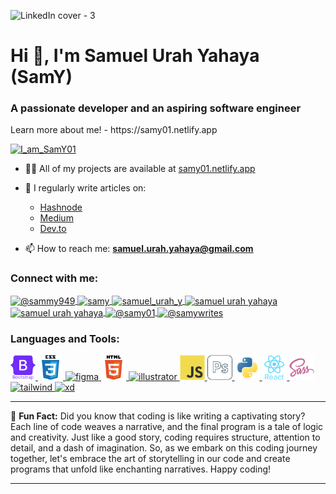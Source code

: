 ![LinkedIn cover - 3](https://github.com/user-attachments/assets/c1b4c028-e3d7-4c8f-9364-4ccd3a6dc581)

<h1>Hi 👋, I'm Samuel Urah Yahaya (SamY)</h1>
<h3>A passionate developer and an aspiring software engineer</h3>
Learn more about me! - https://samy01.netlify.app

<p align="left"> 
  <a href="https://twitter.com/I_am_SamY01" target="blank">
    <img src="https://img.shields.io/twitter/follow/I_am_SamY01?logo=twitter&style=for-the-badge" alt="I_am_SamY01" />
  </a>
</p>

- 👨‍💻 All of my projects are available at [samy01.netlify.app](samy01.netlify.app)

- 📝 I regularly write articles on:
  - [Hashnode](https://samywrites.hashnode.dev/)
  - [Medium](https://samywrites.medium.com/)
  - [Dev.to](https://dev.to/samy)

- 📫 How to reach me: **samuel.urah.yahaya@gmail.com**

<h3 align="left">Connect with me:</h3>
<p align="left">
  <a href="https://codepen.io/@sammy949" target="blank">
    <img align="center" src="https://raw.githubusercontent.com/rahuldkjain/github-profile-readme-generator/master/src/images/icons/Social/codepen.svg" alt="@sammy949" height="30" width="40" />
  </a>
  <a href="https://dev.to/samy" target="blank">
    <img align="center" src="https://raw.githubusercontent.com/rahuldkjain/github-profile-readme-generator/master/src/images/icons/Social/devto.svg" alt="samy" height="30" width="40" />
  </a>
  <a href="https://twitter.com/I_am_SamY01" target="blank">
    <img align="center" src="https://raw.githubusercontent.com/rahuldkjain/github-profile-readme-generator/master/src/images/icons/Social/twitter.svg" alt="samuel_urah_y" height="30" width="40" />
  </a>
  <a href="https://linkedin.com/in/samuel urah yahaya" target="blank">
    <img align="center" src="https://raw.githubusercontent.com/rahuldkjain/github-profile-readme-generator/master/src/images/icons/Social/linked-in-alt.svg" alt="samuel urah yahaya" height="30" width="40" />
  </a>
  <a href="https://fb.com/samuel urah yahaya" target="blank">
    <img align="center" src="https://raw.githubusercontent.com/rahuldkjain/github-profile-readme-generator/master/src/images/icons/Social/facebook.svg" alt="samuel urah yahaya" height="30" width="40" />
  </a>
  <a href="https://hashnode.com/@samy01" target="blank">
    <img align="center" src="https://raw.githubusercontent.com/rahuldkjain/github-profile-readme-generator/master/src/images/icons/Social/hashnode.svg" alt="@samy01" height="30" width="40" />
  </a>
  <a href="https://medium.com/@samywrites" target="blank">
    <img align="center" src="https://raw.githubusercontent.com/rahuldkjain/github-profile-readme-generator/master/src/images/icons/Social/medium.svg" alt="@samywrites" height="30" width="40" />
  </a>
</p>

<h3 align="left">Languages and Tools:</h3>
<p align="left"> 
  <a href="https://getbootstrap.com" target="_blank" rel="noreferrer">
    <img src="https://raw.githubusercontent.com/devicons/devicon/master/icons/bootstrap/bootstrap-plain-wordmark.svg" alt="bootstrap" width="40" height="40"/>
  </a>
  <a href="https://www.w3schools.com/css/" target="_blank" rel="noreferrer">
    <img src="https://raw.githubusercontent.com/devicons/devicon/master/icons/css3/css3-original-wordmark.svg" alt="css3" width="40" height="40"/>
  </a>
  <a href="https://www.figma.com/" target="_blank" rel="noreferrer">
    <img src="https://www.vectorlogo.zone/logos/figma/figma-icon.svg" alt="figma" width="40" height="40"/>
  </a>
  <a href="https://www.w3.org/html/" target="_blank" rel="noreferrer">
    <img src="https://raw.githubusercontent.com/devicons/devicon/master/icons/html5/html5-original-wordmark.svg" alt="html5" width="40" height="40"/>
  </a>
  <a href="https://www.adobe.com/in/products/illustrator.html" target="_blank" rel="noreferrer">
    <img src="https://www.vectorlogo.zone/logos/adobe_illustrator/adobe_illustrator-icon.svg" alt="illustrator" width="40" height="40"/>
  </a>
  <a href="https://developer.mozilla.org/en-US/docs/Web/JavaScript" target="_blank" rel="noreferrer">
    <img src="https://raw.githubusercontent.com/devicons/devicon/master/icons/javascript/javascript-original.svg" alt="javascript" width="40" height="40"/>
  </a>
  <a href="https://www.photoshop.com/en" target="_blank" rel="noreferrer">
    <img src="https://raw.githubusercontent.com/devicons/devicon/master/icons/photoshop/photoshop-line.svg" alt="photoshop" width="40" height="40"/>
  </a>
  <a href="https://www.python.org" target="_blank" rel="noreferrer">
    <img src="https://raw.githubusercontent.com/devicons/devicon/master/icons/python/python-original.svg" alt="python" width="40" height="40"/>
  </a>
  <a href="https://reactjs.org/" target="_blank" rel="noreferrer">
    <img src="https://raw.githubusercontent.com/devicons/devicon/master/icons/react/react-original-wordmark.svg" alt="react" width="40" height="40"/>
  </a>
  <a href="https://sass-lang.com" target="_blank" rel="noreferrer">
    <img src="https://raw.githubusercontent.com/devicons/devicon/master/icons/sass/sass-original.svg" alt="sass" width="40" height="40"/>
  </a>
  <a href="https://tailwindcss.com/" target="_blank" rel="noreferrer">
    <img src="https://www.vectorlogo.zone/logos/tailwindcss/tailwindcss-icon.svg" alt="tailwind" width="40" height="40"/>
  </a>
  <a href="https://www.adobe.com/products/xd.html" target="_blank" rel="noreferrer">
    <img src="https://cdn.worldvectorlogo.com/logos/adobe-xd.svg" alt="xd" width="40" height="40"/>
  </a>
</p>

---

🌟 **Fun Fact:** Did you know that coding is like writing a captivating story? Each line of code weaves a narrative, and the final program is a tale of logic and creativity. Just like a good story, coding requires structure, attention to detail, and a dash of imagination. So, as we embark on this coding journey together, let's embrace the art of storytelling in our code and create programs that unfold like enchanting narratives. Happy coding!

---

